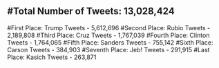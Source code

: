 #Total Number of Tweets: 13,028,424 
---
#First Place: Trump Tweets - 5,612,696
#Second Place: Rubio Tweets - 2,189,808
#Third Place: Cruz Tweets - 1,767,039
#Fourth Place: Clinton Tweets - 1,764,065
#Fifth Place: Sanders Tweets - 755,142
#Sixth Place: Carson Tweets - 384,903
#Seventh Place: Jeb! Tweets - 291,915
#Last Place: Kasich Tweets - 263,871
